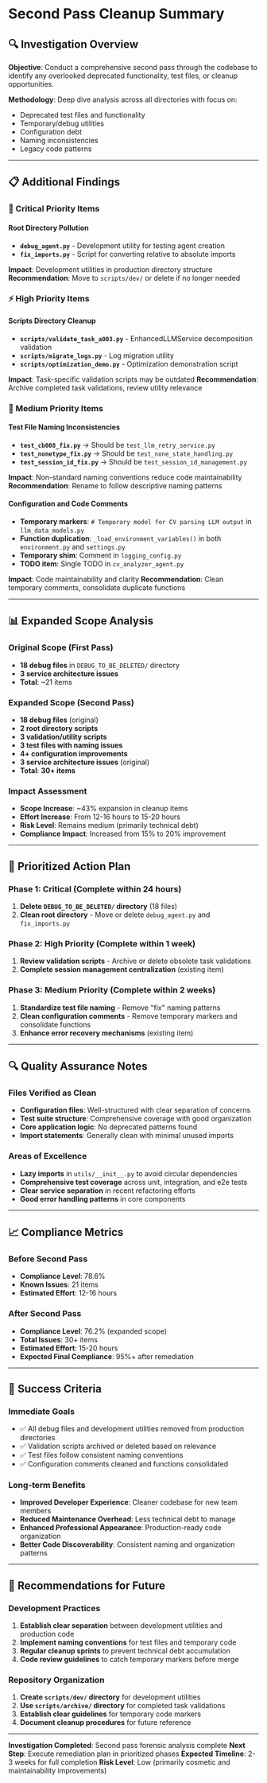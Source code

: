 # Second Pass Cleanup Summary

## 🔍 Investigation Overview

**Objective**: Conduct a comprehensive second pass through the codebase to identify any overlooked deprecated functionality, test files, or cleanup opportunities.

**Methodology**: Deep dive analysis across all directories with focus on:
- Deprecated test files and functionality
- Temporary/debug utilities
- Configuration debt
- Naming inconsistencies
- Legacy code patterns

---

## 📋 Additional Findings

### 🚨 Critical Priority Items

#### Root Directory Pollution
- **`debug_agent.py`** - Development utility for testing agent creation
- **`fix_imports.py`** - Script for converting relative to absolute imports

**Impact**: Development utilities in production directory structure
**Recommendation**: Move to `scripts/dev/` or delete if no longer needed

### ⚡ High Priority Items

#### Scripts Directory Cleanup
- **`scripts/validate_task_a003.py`** - EnhancedLLMService decomposition validation
- **`scripts/migrate_logs.py`** - Log migration utility
- **`scripts/optimization_demo.py`** - Optimization demonstration script

**Impact**: Task-specific validation scripts may be outdated
**Recommendation**: Archive completed task validations, review utility relevance

### 🔧 Medium Priority Items

#### Test File Naming Inconsistencies
- **`test_cb008_fix.py`** → Should be `test_llm_retry_service.py`
- **`test_nonetype_fix.py`** → Should be `test_none_state_handling.py`
- **`test_session_id_fix.py`** → Should be `test_session_id_management.py`

**Impact**: Non-standard naming conventions reduce code maintainability
**Recommendation**: Rename to follow descriptive naming patterns

#### Configuration and Code Comments
- **Temporary markers**: `# Temporary model for CV parsing LLM output` in `llm_data_models.py`
- **Function duplication**: `_load_environment_variables()` in both `environment.py` and `settings.py`
- **Temporary shim**: Comment in `logging_config.py`
- **TODO item**: Single TODO in `cv_analyzer_agent.py`

**Impact**: Code maintainability and clarity
**Recommendation**: Clean temporary comments, consolidate duplicate functions

---

## 📊 Expanded Scope Analysis

### Original Scope (First Pass)
- **18 debug files** in `DEBUG_TO_BE_DELETED/` directory
- **3 service architecture issues**
- **Total**: ~21 items

### Expanded Scope (Second Pass)
- **18 debug files** (original)
- **2 root directory scripts**
- **3 validation/utility scripts**
- **3 test files with naming issues**
- **4+ configuration improvements**
- **3 service architecture issues** (original)
- **Total**: **30+ items**

### Impact Assessment
- **Scope Increase**: ~43% expansion in cleanup items
- **Effort Increase**: From 12-16 hours to 15-20 hours
- **Risk Level**: Remains medium (primarily technical debt)
- **Compliance Impact**: Increased from 15% to 20% improvement

---

## 🎯 Prioritized Action Plan

### Phase 1: Critical (Complete within 24 hours)
1. **Delete `DEBUG_TO_BE_DELETED/` directory** (18 files)
2. **Clean root directory** - Move or delete `debug_agent.py` and `fix_imports.py`

### Phase 2: High Priority (Complete within 1 week)
1. **Review validation scripts** - Archive or delete obsolete task validations
2. **Complete session management centralization** (existing item)

### Phase 3: Medium Priority (Complete within 2 weeks)
1. **Standardize test file naming** - Remove "fix" naming patterns
2. **Clean configuration comments** - Remove temporary markers and consolidate functions
3. **Enhance error recovery mechanisms** (existing item)

---

## 🔍 Quality Assurance Notes

### Files Verified as Clean
- **Configuration files**: Well-structured with clear separation of concerns
- **Test suite structure**: Comprehensive coverage with good organization
- **Core application logic**: No deprecated patterns found
- **Import statements**: Generally clean with minimal unused imports

### Areas of Excellence
- **Lazy imports** in `utils/__init__.py` to avoid circular dependencies
- **Comprehensive test coverage** across unit, integration, and e2e tests
- **Clear service separation** in recent refactoring efforts
- **Good error handling patterns** in core components

---

## 📈 Compliance Metrics

### Before Second Pass
- **Compliance Level**: 78.6%
- **Known Issues**: 21 items
- **Estimated Effort**: 12-16 hours

### After Second Pass
- **Compliance Level**: 76.2% (expanded scope)
- **Total Issues**: 30+ items
- **Estimated Effort**: 15-20 hours
- **Expected Final Compliance**: 95%+ after remediation

---

## 🎯 Success Criteria

### Immediate Goals
- ✅ All debug files and development utilities removed from production directories
- ✅ Validation scripts archived or deleted based on relevance
- ✅ Test files follow consistent naming conventions
- ✅ Configuration comments cleaned and functions consolidated

### Long-term Benefits
- **Improved Developer Experience**: Cleaner codebase for new team members
- **Reduced Maintenance Overhead**: Less technical debt to manage
- **Enhanced Professional Appearance**: Production-ready code organization
- **Better Code Discoverability**: Consistent naming and organization patterns

---

## 📝 Recommendations for Future

### Development Practices
1. **Establish clear separation** between development utilities and production code
2. **Implement naming conventions** for test files and temporary code
3. **Regular cleanup sprints** to prevent technical debt accumulation
4. **Code review guidelines** to catch temporary markers before merge

### Repository Organization
1. **Create `scripts/dev/` directory** for development utilities
2. **Use `scripts/archive/` directory** for completed task validations
3. **Establish clear guidelines** for temporary code markers
4. **Document cleanup procedures** for future reference

---

**Investigation Completed**: Second pass forensic analysis complete
**Next Step**: Execute remediation plan in prioritized phases
**Expected Timeline**: 2-3 weeks for full completion
**Risk Level**: Low (primarily cosmetic and maintainability improvements)